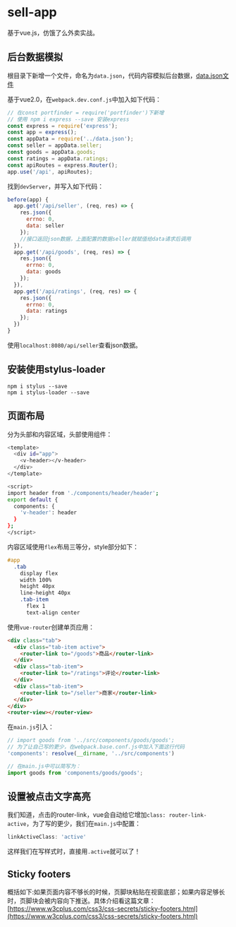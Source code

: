 # sell-app

基于vue.js，仿饿了么外卖实战。

## 后台数据模拟

根目录下新增一个文件，命名为`data.json`，代码内容模拟后台数据，[data.json文件](https://github.com/luyaJ/sell-app/blob/master/sell/data.json)

基于vue2.0，在`webpack.dev.conf.js`中加入如下代码：
```js
// 在const portfinder = require('portfinder')下新增
// 使用 npm i express --save 安装express
const express = require('express');
const app = express();
const appData = require('../data.json');
const seller = appData.seller;
const goods = appData.goods;
const ratings = appData.ratings;
const apiRoutes = express.Router();
app.use('/api', apiRoutes);
```

找到`devServer`，并写入如下代码：
```js
before(app) {
  app.get('/api/seller', (req, res) => {
    res.json({
      errno: 0,
      data: seller
    });
    //接口返回json数据，上面配置的数据seller就赋值给data请求后调用
  }),
  app.get('/api/goods', (req, res) => {
    res.json({
      errno: 0,
      data: goods
    });
  }),
  app.get('/api/ratings', (req, res) => {
    res.json({
      errno: 0,
      data: ratings
    });
  })
}
```

使用`localhost:8080/api/seller`查看json数据。

## 安装使用stylus-loader

```
npm i stylus --save
npm i stylus-loader --save
```

## 页面布局

分为头部和内容区域，头部使用组件：
```bash
<template>
  <div id="app">
    <v-header></v-header>
  </div>
</template>

<script>
import header from './components/header/header';
export default {
  components: {
    'v-header': header
  }
};
</script>
```

内容区域使用`flex`布局三等分，style部分如下：
```css
#app
  .tab
    display flex
    width 100%
    height 40px
    line-height 40px
    .tab-item
      flex 1
      text-align center
```

使用`vue-router`创建单页应用：
```html
<div class="tab">
  <div class="tab-item active">
    <router-link to="/goods">商品</router-link>
  </div>
  <div class="tab-item">
    <router-link to="/ratings">评论</router-link>
  </div>
  <div class="tab-item">
    <router-link to="/seller">商家</router-link>
  </div>
</div>
<router-view></router-view>
```

在`main.js`引入：
```js
// import goods from '../src/components/goods/goods';
// 为了让自己写的更少，在webpack.base.conf.js中加入下面这行代码
'components': resolve(__dirname, '../src/components')

// 在main.js中可以简写为：
import goods from 'components/goods/goods';
```

## 设置被点击文字高亮

我们知道，点击的router-link，vue会自动给它增加`class: router-link-active`，为了写的更少，我们在`main.js`中配置：
```js
linkActiveClass: 'active'
```
这样我们在写样式时，直接用`.active`就可以了！

## Sticky footers

概括如下:如果页面内容不够长的时候，页脚块粘贴在视窗底部；如果内容足够长时，页脚块会被内容向下推送。具体介绍看这篇文章：[https://www.w3cplus.com/css3/css-secrets/sticky-footers.html](https://www.w3cplus.com/css3/css-secrets/sticky-footers.html)